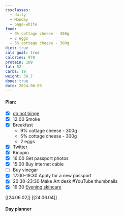 ```yaml
---
cssclasses:
  - daily
  - Monday
  - page-white
food:
  - 9% cottage cheese - 300g
  - 2 eggs
  - 5% cottage cheese - 300g
diet: true
cals goal: true
calories: 978
protein: 109
fat: 52
carbs: 19
weight: 38.7
done: true
date: 2024-06-03
---
```

#### Plan:
- [x] [do not binge](Daily.md)
- [x] 12:00 Smoke
- [x] Breakfast
	- 9% cottage cheese - 300g
	- 5% cottage cheese - 300g
	- 2 eggs
- [x] Twitter
- [x] Kinopio
- [x] 16:00 Get passport photos
- [x] 15:00 Buy internet cable
- [ ] Buy vinegar
- [x] 17:00-19:30 Apply for a new passport
- [x] 20:30-23:30 Make Art desk #YouTube thumbnails
- [x] 19:30 [Evening skincare](Mask.png)

[[24.06.02]]
[[24.06.04]]

#### Day planner

